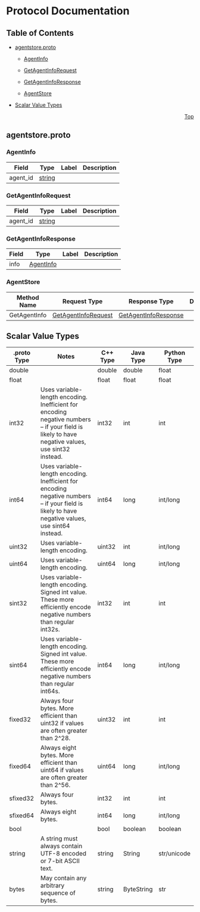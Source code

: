 # Protocol Documentation
<a name="top"></a>

## Table of Contents

- [agentstore.proto](#agentstore.proto)
    - [AgentInfo](#spire.server.hostservices.AgentInfo)
    - [GetAgentInfoRequest](#spire.server.hostservices.GetAgentInfoRequest)
    - [GetAgentInfoResponse](#spire.server.hostservices.GetAgentInfoResponse)
  
  
  
    - [AgentStore](#spire.server.hostservices.AgentStore)
  

- [Scalar Value Types](#scalar-value-types)



<a name="agentstore.proto"></a>
<p align="right"><a href="#top">Top</a></p>

## agentstore.proto



<a name="spire.server.hostservices.AgentInfo"></a>

### AgentInfo



| Field | Type | Label | Description |
| ----- | ---- | ----- | ----------- |
| agent_id | [string](#string) |  |  |






<a name="spire.server.hostservices.GetAgentInfoRequest"></a>

### GetAgentInfoRequest



| Field | Type | Label | Description |
| ----- | ---- | ----- | ----------- |
| agent_id | [string](#string) |  |  |






<a name="spire.server.hostservices.GetAgentInfoResponse"></a>

### GetAgentInfoResponse



| Field | Type | Label | Description |
| ----- | ---- | ----- | ----------- |
| info | [AgentInfo](#spire.server.hostservices.AgentInfo) |  |  |





 

 

 


<a name="spire.server.hostservices.AgentStore"></a>

### AgentStore


| Method Name | Request Type | Response Type | Description |
| ----------- | ------------ | ------------- | ------------|
| GetAgentInfo | [GetAgentInfoRequest](#spire.server.hostservices.GetAgentInfoRequest) | [GetAgentInfoResponse](#spire.server.hostservices.GetAgentInfoResponse) |  |

 



## Scalar Value Types

| .proto Type | Notes | C++ Type | Java Type | Python Type |
| ----------- | ----- | -------- | --------- | ----------- |
| <a name="double" /> double |  | double | double | float |
| <a name="float" /> float |  | float | float | float |
| <a name="int32" /> int32 | Uses variable-length encoding. Inefficient for encoding negative numbers – if your field is likely to have negative values, use sint32 instead. | int32 | int | int |
| <a name="int64" /> int64 | Uses variable-length encoding. Inefficient for encoding negative numbers – if your field is likely to have negative values, use sint64 instead. | int64 | long | int/long |
| <a name="uint32" /> uint32 | Uses variable-length encoding. | uint32 | int | int/long |
| <a name="uint64" /> uint64 | Uses variable-length encoding. | uint64 | long | int/long |
| <a name="sint32" /> sint32 | Uses variable-length encoding. Signed int value. These more efficiently encode negative numbers than regular int32s. | int32 | int | int |
| <a name="sint64" /> sint64 | Uses variable-length encoding. Signed int value. These more efficiently encode negative numbers than regular int64s. | int64 | long | int/long |
| <a name="fixed32" /> fixed32 | Always four bytes. More efficient than uint32 if values are often greater than 2^28. | uint32 | int | int |
| <a name="fixed64" /> fixed64 | Always eight bytes. More efficient than uint64 if values are often greater than 2^56. | uint64 | long | int/long |
| <a name="sfixed32" /> sfixed32 | Always four bytes. | int32 | int | int |
| <a name="sfixed64" /> sfixed64 | Always eight bytes. | int64 | long | int/long |
| <a name="bool" /> bool |  | bool | boolean | boolean |
| <a name="string" /> string | A string must always contain UTF-8 encoded or 7-bit ASCII text. | string | String | str/unicode |
| <a name="bytes" /> bytes | May contain any arbitrary sequence of bytes. | string | ByteString | str |

